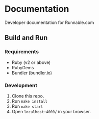 # Documentation
Developer documentation for Runnable.com

## Build and Run

### Requirements

- Ruby (v2 or above)
- RubyGems
- Bundler (bundler.io)

### Development

1. Clone this repo.
2. Run `make install`
3. Run `make start`
4. Open `localhost:4000/` in your browser.
